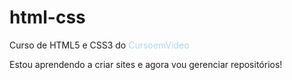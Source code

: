 <style>
    ::selection {
        color: white;
        background-color: rgb(103, 207, 255);
    }

    a {
        color: lightblue;
        text-decoration: none;
    }

    a:hover {
        text-decoration: underline;
        transition-duration: .3s;
    }
</style>

# html-css
 Curso de HTML5 e CSS3 do <a href="https://www.youtube.com/c/CursoemV%C3%ADdeo" target="_blank" rel="external">CursoemVideo</a>

 Estou aprendendo a criar sites e agora vou gerenciar repositórios!